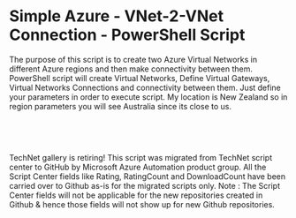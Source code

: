 ﻿Simple Azure - VNet-2-VNet Connection - PowerShell Script
=========================================================

            

The purpose of this script is to create two Azure Virtual Networks in different Azure regions and then make connectivity between them. PowerShell script will create Virtual Networks, Define Virtual Gateways, Virtual Networks Connections and connectivity
 between them. Just define your parameters in order to execute script. My location is New Zealand so in region parameters you will see Australia since its close to us.


 

 

        
    
TechNet gallery is retiring! This script was migrated from TechNet script center to GitHub by Microsoft Azure Automation product group. All the Script Center fields like Rating, RatingCount and DownloadCount have been carried over to Github as-is for the migrated scripts only. Note : The Script Center fields will not be applicable for the new repositories created in Github & hence those fields will not show up for new Github repositories.

